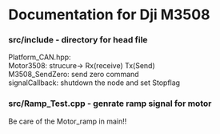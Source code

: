 # Documentation for Dji M3508 
### src/include - directory for head file
Platform_CAN.hpp:  
Motor3508: strucure-> Rx(receive) Tx(Send)  
M3508_SendZero: send zero command  
signalCallback: shutdown the node and set Stopflag  

### src/Ramp_Test.cpp - genrate ramp signal for motor  
Be care of the Motor_ramp in main!!

